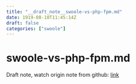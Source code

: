```yaml
---
title: "__draft_note__swoole-vs-php-fpm.md"
date: 1919-08-10T11:45:14Z
draft: false
categories: ["swoole"]
---
```


# swoole-vs-php-fpm.md

Draft note, watch origin note from github: [link](https://github.com/tinghaolai/just-random-note/blob/master/swoole/swoole-vs-php-fpm.md)
